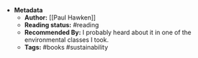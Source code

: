 * **Metadata**
	* **Author:** [[Paul Hawken]]
	* **Reading status:** #reading
	* **Recommended By:** I probably heard about it in one of the environmental classes I took.
	* **Tags:** #books #sustainability